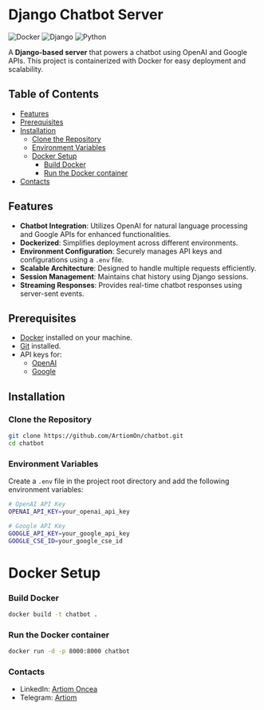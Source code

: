# Django Chatbot Server

![Docker](https://img.shields.io/badge/docker-yes-brightgreen.svg)
![Django](https://img.shields.io/badge/django-4.2%2B-green.svg)
![Python](https://img.shields.io/badge/python-3.10%2B-blue.svg)

A **Django-based server** that powers a chatbot using OpenAI and Google APIs. This project is containerized with Docker for easy deployment and scalability.

## Table of Contents

- [Features](#features)
- [Prerequisites](#prerequisites)
- [Installation](#installation)
  - [Clone the Repository](#clone-the-repository)
  - [Environment Variables](#environment-variables)
  - [Docker Setup](#docker-setup)
    - [Build Docker](#build-docker)
    - [Run the Docker container](#run-the-docker-container)
- [Contacts](#contacts)

## Features

- **Chatbot Integration**: Utilizes OpenAI for natural language processing and Google APIs for enhanced functionalities.
- **Dockerized**: Simplifies deployment across different environments.
- **Environment Configuration**: Securely manages API keys and configurations using a `.env` file.
- **Scalable Architecture**: Designed to handle multiple requests efficiently.
- **Session Management**: Maintains chat history using Django sessions.
- **Streaming Responses**: Provides real-time chatbot responses using server-sent events.

## Prerequisites

- [Docker](https://www.docker.com/get-started) installed on your machine.
- [Git](https://git-scm.com/downloads) installed.
- API keys for:
  - [OpenAI](https://openai.com/)
  - [Google](https://cloud.google.com/)

## Installation

### Clone the Repository

```bash
git clone https://github.com/ArtiomOn/chatbot.git
cd chatbot
```

### Environment Variables

Create a `.env` file in the project root directory and add the following environment variables:

```bash
# OpenAI API Key
OPENAI_API_KEY=your_openai_api_key

# Google API Key
GOOGLE_API_KEY=your_google_api_key
GOOGLE_CSE_ID=your_google_cse_id
```

# Docker Setup

### Build Docker

```bash
docker build -t chatbot .
```

### Run the Docker container

```bash
docker run -d -p 8000:8000 chatbot
```

### Contacts

- LinkedIn: [Artiom Oncea](www.linkedin.com/in/artiom-oncea-8b2174216)
- Telegram: [Artiom](https://t.me/art1292)